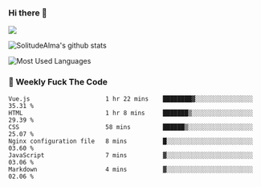 ### Hi there 👋

<p>
  <a href="https://count.getloli.com/"><img src="https://count.getloli.com/get/@:solitudealma"></a>
</p>

![SolitudeAlma's github stats](https://github-readme-stats.vercel.app/api?username=solitudealma&show_icons=true&theme=radical)

![Most Used Languages](https://github-readme-stats.vercel.app/api/top-langs/?username=solitudealma&layout=compact&hide_border=true&theme=dark)
<!-- ![visitors](https://visitor-badge.glitch.me/badge?page_id=solitudealma.solitudealma.id) -->


### :dart: Weekly Fuck The Code

<!--START_SECTION:waka-->

```text
Vue.js                     1 hr 22 mins    ████████▓░░░░░░░░░░░░░░░░   35.31 %
HTML                       1 hr 8 mins     ███████▒░░░░░░░░░░░░░░░░░   29.39 %
CSS                        58 mins         ██████▒░░░░░░░░░░░░░░░░░░   25.07 %
Nginx configuration file   8 mins          █░░░░░░░░░░░░░░░░░░░░░░░░   03.60 %
JavaScript                 7 mins          ▓░░░░░░░░░░░░░░░░░░░░░░░░   03.06 %
Markdown                   4 mins          ▓░░░░░░░░░░░░░░░░░░░░░░░░   02.06 %
```

<!--END_SECTION:waka-->
